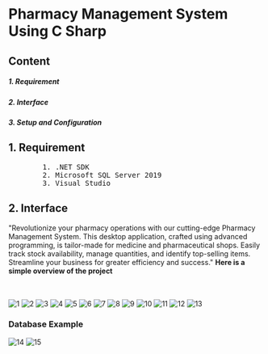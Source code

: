 <h1><b>Pharmacy Management System Using C Sharp</b></h1>
<h2>Content</h2>
<h5>1. Requirement</h5>
<h5>2. Interface</h5>
<h5>3. Setup and Configuration</h5>
<h2>1. Requirement</h2>
<pre>
        1. .NET SDK
        2. Microsoft SQL Server 2019
        3. Visual Studio
</pre>
<h2>2. Interface</h2>
"Revolutionize your pharmacy operations with our cutting-edge Pharmacy Management System. This desktop application, crafted using advanced programming, is tailor-made for medicine and pharmaceutical shops. Easily track stock availability, manage quantities, and identify top-selling items. Streamline your business for greater efficiency and success."
<b>Here is a simple overview of the project</b> </br></br></br>

![1](https://github.com/Shakil-md-abdullah-al/Pharmacy-Management-System-Using-C-Sharp/assets/65440571/8f727fc2-993b-4bd4-9b32-c91f70f4663d)
![2](https://github.com/Shakil-md-abdullah-al/Pharmacy-Management-System-Using-C-Sharp/assets/65440571/d366a0ed-b90a-4620-9c9d-2f6c6c4d5ea4)
![3](https://github.com/Shakil-md-abdullah-al/Pharmacy-Management-System-Using-C-Sharp/assets/65440571/f29f01e2-1de0-4d24-a582-6e85b182e26a)
![4](https://github.com/Shakil-md-abdullah-al/Pharmacy-Management-System-Using-C-Sharp/assets/65440571/fd35b7b9-70fa-4a75-95aa-2f76f15b0a9f)
![5](https://github.com/Shakil-md-abdullah-al/Pharmacy-Management-System-Using-C-Sharp/assets/65440571/b6b1f76d-93f4-4cd0-bf8f-1da9f435c332)
![6](https://github.com/Shakil-md-abdullah-al/Pharmacy-Management-System-Using-C-Sharp/assets/65440571/4429ef87-bcd0-4784-9b89-4b6e698edc85)
![7](https://github.com/Shakil-md-abdullah-al/Pharmacy-Management-System-Using-C-Sharp/assets/65440571/9f4961d0-7839-4795-8213-a0073ed10e89)
![8](https://github.com/Shakil-md-abdullah-al/Pharmacy-Management-System-Using-C-Sharp/assets/65440571/6811076d-0a12-4d6c-ab41-4c29e88363d1)
![9](https://github.com/Shakil-md-abdullah-al/Pharmacy-Management-System-Using-C-Sharp/assets/65440571/614175aa-9a69-4a4b-8959-2c16bb3bcec3)
![10](https://github.com/Shakil-md-abdullah-al/Pharmacy-Management-System-Using-C-Sharp/assets/65440571/64deb5ab-c1ac-4345-a324-96d7692566c1)
![11](https://github.com/Shakil-md-abdullah-al/Pharmacy-Management-System-Using-C-Sharp/assets/65440571/f53f560b-dee7-4e02-8c7b-42f7296f0239)
![12](https://github.com/Shakil-md-abdullah-al/Pharmacy-Management-System-Using-C-Sharp/assets/65440571/4188d6cd-abcd-4953-9d15-ff1d60a0c294)
![13](https://github.com/Shakil-md-abdullah-al/Pharmacy-Management-System-Using-C-Sharp/assets/65440571/ba588643-f6c5-40d9-aa63-755b27deb0c0)

<h3>Database Example</h3>

![14](https://github.com/Shakil-md-abdullah-al/Pharmacy-Management-System-Using-C-Sharp/assets/65440571/533571e5-3632-452e-803c-d6135a28cbf0)
![15](https://github.com/Shakil-md-abdullah-al/Pharmacy-Management-System-Using-C-Sharp/assets/65440571/98cc2cba-1329-4ae3-9a08-d4abb4f598f0)




